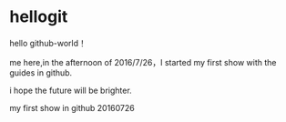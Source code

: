# hellogit
hello github-world！

me here,in the afternoon of 2016/7/26，I started my first show with the guides in github.

i hope the future will be brighter.

my first show in github 20160726
